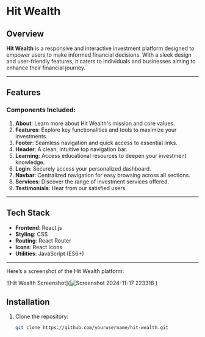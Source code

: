 # Hit Wealth

## Overview

**Hit Wealth** is a responsive and interactive investment platform designed to empower users to make informed financial decisions. With a sleek design and user-friendly features, it caters to individuals and businesses aiming to enhance their financial journey.

---

## Features

### Components Included:

1. **About**: Learn more about Hit Wealth's mission and core values.
2. **Features**: Explore key functionalities and tools to maximize your investments.
3. **Footer**: Seamless navigation and quick access to essential links.
4. **Header**: A clean, intuitive top navigation bar.
5. **Learning**: Access educational resources to deepen your investment knowledge.
6. **Login**: Securely access your personalized dashboard.
7. **Navbar**: Centralized navigation for easy browsing across all sections.
8. **Services**: Discover the range of investment services offered.
9. **Testimonials**: Hear from our satisfied users.

---

## Tech Stack

- **Frontend**: React.js
- **Styling**: CSS
- **Routing**: React Router
- **Icons**: React Icons
- **Utilities**: JavaScript (ES6+)

---
Here’s a screenshot of the Hit Wealth platform:

![Hit Wealth Screenshot](![Screenshot 2024-11-17 223318](https://github.com/user-attachments/assets/17e3099d-afd0-4440-895e-2b1b38792f82)
)

## Installation

1. Clone the repository:

   ```bash
   git clone https://github.com/yourusername/hit-wealth.git
